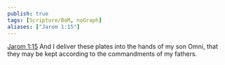 ```yaml
---
publish: true
tags: [Scripture/BoM, noGraph]
aliases: ["Jarom 1:15"]
---
```

[Jarom 1:15](https://churchofjesuschrist.org/study/scriptures/bofm/jarom/1?lang=eng&id=p15#p15) And I deliver these plates into the hands of my son Omni, that they may be kept according to the commandments of my fathers.




